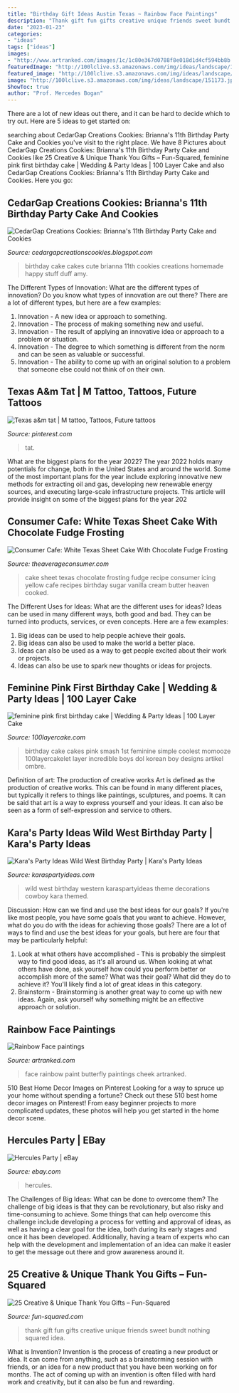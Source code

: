 ```yaml
---
title: "Birthday Gift Ideas Austin Texas ~ Rainbow Face Paintings"
description: "Thank gift fun gifts creative unique friends sweet bundt nothing squared idea"
date: "2023-01-23"
categories:
- "ideas"
tags: ["ideas"]
images:
- "http://www.artranked.com/images/1c/1c80e367d0788f8e018d1d4cf594bb8b.jpg"
featuredImage: "http://100lclive.s3.amazonaws.com/img/ideas/landscape/151173.jpg"
featured_image: "http://100lclive.s3.amazonaws.com/img/ideas/landscape/151173.jpg"
image: "http://100lclive.s3.amazonaws.com/img/ideas/landscape/151173.jpg"
ShowToc: true
author: "Prof. Mercedes Bogan"
---
```



There are a lot of new ideas out there, and it can be hard to decide which to try out. Here are 5 ideas to get started on: 

	

		
searching about CedarGap Creations Cookies: Brianna&#039;s 11th Birthday Party Cake and Cookies you've visit to the right place. We have 8 Pictures about CedarGap Creations Cookies: Brianna&#039;s 11th Birthday Party Cake and Cookies like 25 Creative &amp; Unique Thank You Gifts – Fun-Squared, feminine pink first birthday cake | Wedding &amp; Party Ideas | 100 Layer Cake and also CedarGap Creations Cookies: Brianna&#039;s 11th Birthday Party Cake and Cookies. Here you go:
		
    
## CedarGap Creations Cookies: Brianna&#039;s 11th Birthday Party Cake And Cookies

<img loading=lazy src="http://2.bp.blogspot.com/_JkeWyngwSp8/THnPAj8QF8I/AAAAAAAABUw/e9vTCqaMFAg/s1600/114_0171.JPG" onerror="this.onerror=null;this.src='https://tse3.mm.bing.net/th?id=OIP.dbptWjXH1-pBpbzVw8n71AHaJ4&amp;pid=15.1';" alt="CedarGap Creations Cookies: Brianna&#039;s 11th Birthday Party Cake and Cookies">

_Source: cedargapcreationscookies.blogspot.com_

>birthday cake cakes cute brianna 11th cookies creations homemade happy stuff duff amy. 

	

The Different Types of Innovation: What are the different types of innovation?
Do you know what types of innovation are out there? There are a lot of different types, but here are a few examples: 
1. Innovation - A new idea or approach to something. 
2. Innovation - The process of making something new and useful. 
3. Innovation - The result of applying an innovative idea or approach to a problem or situation. 
4. Innovation - The degree to which something is different from the norm and can be seen as valuable or successful. 
5. Innovation - The ability to come up with an original solution to a problem that someone else could not think of on their own.

    
## Texas A&amp;m Tat | M Tattoo, Tattoos, Future Tattoos

<img loading=lazy src="https://i.pinimg.com/originals/6e/72/b2/6e72b2e9349bf95e694eca1d263bec96.jpg" onerror="this.onerror=null;this.src='https://tse4.mm.bing.net/th?id=OIP.qVUMNlXaEQKyQ1mBFdamHgAAAA&amp;pid=15.1';" alt="Texas a&amp;m tat | M tattoo, Tattoos, Future tattoos">

_Source: pinterest.com_

>tat. 

	

What are the biggest plans for the year 2022?
The year 2022 holds many potentials for change, both in the United States and around the world. Some of the most important plans for the year include exploring innovative new methods for extracting oil and gas, developing new renewable energy sources, and executing large-scale infrastructure projects. This article will provide insight on some of the biggest plans for the year 202
    
## Consumer Cafe: White Texas Sheet Cake With Chocolate Fudge Frosting

<img loading=lazy src="http://theaverageconsumer.com/wp-content/uploads/2014/03/texascake2-1-of-1-1-410x615.jpg" onerror="this.onerror=null;this.src='https://tse3.mm.bing.net/th?id=OIP.7DualoUbuV9HeDqVGn41tgHaLH&amp;pid=15.1';" alt="Consumer Cafe: White Texas Sheet Cake With Chocolate Fudge Frosting">

_Source: theaverageconsumer.com_

>cake sheet texas chocolate frosting fudge recipe consumer icing yellow cafe recipes birthday sugar vanilla cream butter heaven cooked. 

	

The Different Uses for Ideas: What are the different uses for ideas?
Ideas can be used in many different ways, both good and bad. They can be turned into products, services, or even concepts. Here are a few examples:
1. Big ideas can be used to help people achieve their goals. 
2. Big ideas can also be used to make the world a better place. 
3. Ideas can also be used as a way to get people excited about their work or projects. 
4. Ideas can also be use to spark new thoughts or ideas for projects.

    
## Feminine Pink First Birthday Cake | Wedding &amp; Party Ideas | 100 Layer Cake

<img loading=lazy src="http://100lclive.s3.amazonaws.com/img/ideas/landscape/151173.jpg" onerror="this.onerror=null;this.src='https://tse1.mm.bing.net/th?id=OIP.n2BLlIpLtrvhN9CyZiYBUQHaJ4&amp;pid=15.1';" alt="feminine pink first birthday cake | Wedding &amp; Party Ideas | 100 Layer Cake">

_Source: 100layercake.com_

>birthday cake cakes pink smash 1st feminine simple coolest momooze 100layercakelet layer incredible boys dol korean boy designs artikel ombre. 

	

Definition of art: The production of creative works
Art is defined as the production of creative works. This can be found in many different places, but typically it refers to things like paintings, sculptures, and poems. It can be said that art is a way to express yourself and your ideas. It can also be seen as a form of self-expression and service to others.

    
## Kara&#039;s Party Ideas Wild West Birthday Party | Kara&#039;s Party Ideas

<img loading=lazy src="https://karaspartyideas.com/wp-content/uploads/2017/02/Wild-West-Birthday-Party-via-Karas-Party-Ideas-KarasPartyIdeas.com4_.jpg" onerror="this.onerror=null;this.src='https://tse4.mm.bing.net/th?id=OIP.iXM0-34yaNLS0dsmDXFQcwHaJ3&amp;pid=15.1';" alt="Kara&#039;s Party Ideas Wild West Birthday Party | Kara&#039;s Party Ideas">

_Source: karaspartyideas.com_

>wild west birthday western karaspartyideas theme decorations cowboy kara themed. 

	

Discussion: How can we find and use the best ideas for our goals?
If you're like most people, you have some goals that you want to achieve. However, what do you do with the ideas for achieving those goals? 
There are a lot of ways to find and use the best ideas for your goals, but here are four that may be particularly helpful: 

1) Look at what others have accomplished - This is probably the simplest way to find good ideas, as it's all around us. When looking at what others have done, ask yourself how could you perform better or accomplish more of the same? What was their goal? What did they do to achieve it? You'll likely find a lot of great ideas in this category. 
2) Brainstorm - Brainstorming is another great way to come up with new ideas. Again, ask yourself why something might be an effective approach or solution.

    
## Rainbow Face Paintings

<img loading=lazy src="http://www.artranked.com/images/1c/1c80e367d0788f8e018d1d4cf594bb8b.jpg" onerror="this.onerror=null;this.src='https://tse3.mm.bing.net/th?id=OIP.FNPtK_h1fTibRwKinSUa2gHaJ4&amp;pid=15.1';" alt="Rainbow Face paintings">

_Source: artranked.com_

>face rainbow paint butterfly paintings cheek artranked. 

	

510 Best Home Decor Images on Pinterest
Looking for a way to spruce up your home without spending a fortune? Check out these 510 best home decor images on Pinterest! From easy beginner projects to more complicated updates, these photos will help you get started in the home decor scene.

    
## Hercules Party | EBay

<img loading=lazy src="http://i.ebayimg.com/00/s/NDgzWDUwMA==/z/1xAAAMXQVERSs-Ue/$_3.JPG?set_id=2" onerror="this.onerror=null;this.src='https://tse2.mm.bing.net/th?id=OIP.vX4yhBkSiaLwLOiy6wJvSwHaHJ&amp;pid=15.1';" alt="Hercules Party | eBay">

_Source: ebay.com_

>hercules. 

	

The Challenges of Big Ideas: What can be done to overcome them?
The challenge of big ideas is that they can be revolutionary, but also risky and time-consuming to achieve. Some things that can help overcome this challenge include developing a process for vetting and approval of ideas, as well as having a clear goal for the idea, both during its early stages and once it has been developed. Additionally, having a team of experts who can help with the development and implementation of an idea can make it easier to get the message out there and grow awareness around it.

    
## 25 Creative &amp; Unique Thank You Gifts – Fun-Squared

<img loading=lazy src="https://i0.wp.com/fun-squared.com/wp-content/uploads/2018/10/Thank-You-gift.jpg?resize=685%2C1024&amp;ssl=1" onerror="this.onerror=null;this.src='https://tse3.mm.bing.net/th?id=OIP.11T9tr18hLszHW9EBQI7XAHaLE&amp;pid=15.1';" alt="25 Creative &amp; Unique Thank You Gifts – Fun-Squared">

_Source: fun-squared.com_

>thank gift fun gifts creative unique friends sweet bundt nothing squared idea. 

	

What is Invention?
Invention is the process of creating a new product or idea. It can come from anything, such as a brainstorming session with friends, or an idea for a new product that you have been working on for months. The act of coming up with an invention is often filled with hard work and creativity, but it can also be fun and rewarding.

